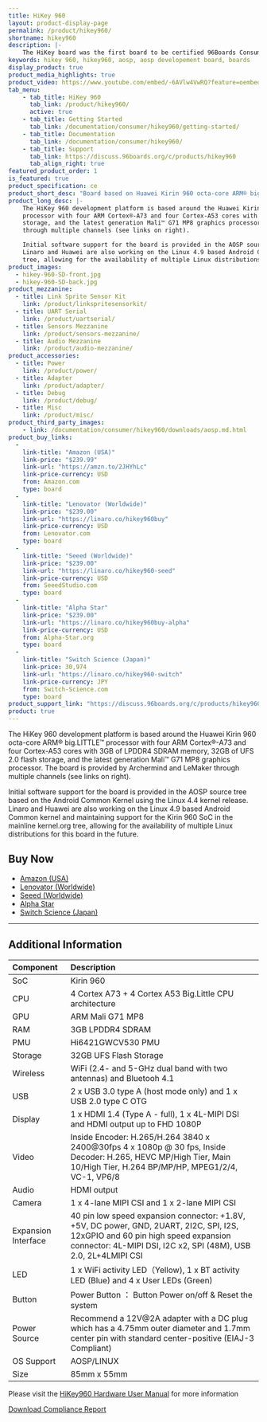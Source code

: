 ```yaml
---
title: HiKey 960
layout: product-display-page
permalink: /product/hikey960/
shortname: hikey960
description: |-
    The HiKey board was the first board to be certified 96Boards Consumer Edition compatible,  1GB and 2GB variants are available from LeMaker. The board is based around the HiSilicon Kirin 620  SoC and also delivers high performance 3D graphics support, Wi-Fi, and Bluetooth connectivity, all packed into a board the size of a credit card.
keywords: hikey 960, hikey960, aosp, aosp developement board, boards
display_product: true
product_media_highlights: true
product_video: https://www.youtube.com/embed/-6AVlw4VwRQ?feature=oembed
tab_menu:
    - tab_title: HiKey 960
      tab_link: /product/hikey960/
      active: true
    - tab_title: Getting Started
      tab_link: /documentation/consumer/hikey960/getting-started/
    - tab_title: Documentation
      tab_link: /documentation/consumer/hikey960/
    - tab_title: Support
      tab_link: https://discuss.96boards.org/c/products/hikey960
      tab_align_right: true
featured_product_order: 1
is_featured: true
product_specification: ce
product_short_desc: "Board based on Huawei Kirin 960 octa-core ARM® big.LITTLE™"
product_long_desc: |-
    The HiKey 960 development platform is based around the Huawei Kirin 960 octa-core ARM® big.LITTLE™
    processor with four ARM Cortex®-A73 and four Cortex-A53 cores with 3GB of LPDDR4 SDRAM memory, 32GB of UFS 2.0 flash
    storage, and the latest generation Mali™ G71 MP8 graphics processor. The board is provided by Archermind and LeMaker
    through multiple channels (see links on right).

    Initial software support for the board is provided in the AOSP source tree based on the Android Common Kernel using the Linux 4.4 kernel release.
    Linaro and Huawei are also working on the Linux 4.9 based Android Common kernel and maintaining support for the Kirin 960 SoC in the mainline kernel.org
    tree, allowing for the availability of multiple Linux distributions for this board in the future.
product_images:
  - hikey-960-SD-front.jpg
  - hikey-960-SD-back.jpg
product_mezzanine:
  - title: Link Sprite Sensor Kit
    link: /product/linkspritesensorkit/
  - title: UART Serial
    link: /product/uartserial/
  - title: Sensors Mezzanine
    link: /product/sensors-mezzanine/
  - title: Audio Mezzanine
    link: /product/audio-mezzanine/
product_accessories:
  - title: Power
    link: /product/power/
  - title: Adapter
    link: /product/adapter/
  - title: Debug
    link: /product/debug/
  - title: Misc
    link: /product/misc/
product_third_party_images:
    - link: /documentation/consumer/hikey960/downloads/aosp.md.html
product_buy_links:
  -
    link-title: "Amazon (USA)"
    link-price: "$239.99"
    link-url: "https://amzn.to/2JHYhLc"
    link-price-currency: USD
    from: Amazon.com
    type: board
  -
    link-title: "Lenovator (Worldwide)"
    link-price: "$239.00"
    link-url: "https://linaro.co/hikey960buy"
    link-price-currency: USD
    from: Lenovator.com
    type: board
  -
    link-title: "Seeed (Worldwide)"
    link-price: "$239.00"
    link-url: "https://linaro.co/hikey960-seed"
    link-price-currency: USD
    from: SeeedStudio.com
    type: board
  -
    link-title: "Alpha Star"
    link-price: "$239.00"
    link-url: "https://linaro.co/hikey960buy-alpha"
    link-price-currency: USD
    from: Alpha-Star.org
    type: board
  -
    link-title: "Switch Science (Japan)"
    link-price: 30,974
    link-url: "https://linaro.co/hikey960-switch"
    link-price-currency: JPY
    from: Switch-Science.com
    type: board
product_support_link: "https://discuss.96boards.org/c/products/hikey960/"
product: true
---
```

The HiKey 960 development platform is based around the Huawei Kirin 960 octa-core ARM® big.LITTLE™ processor with four ARM Cortex®-A73 and four Cortex-A53
cores with 3GB of LPDDR4 SDRAM memory, 32GB of UFS 2.0 flash storage, and the latest generation Mali™ G71 MP8 graphics processor. The board is provided by
Archermind and LeMaker through multiple channels (see links on right).

Initial software support for the board is provided in the AOSP source tree based on the Android Common Kernel using the Linux 4.4 kernel release. Linaro and
Huawei are also working on the Linux 4.9 based Android Common kernel and maintaining support for the Kirin 960 SoC in the mainline kernel.org tree, allowing
for the availability of multiple Linux distributions for this board in the future.

## Buy Now

- [Amazon (USA)](https://amzn.to/2JHYhLc)
- [Lenovator (Worldwide)](http://linaro.co/hikey960buy)
- [Seeed (Worldwide)](http://linaro.co/hikey960-seed)
- [Alpha Star](http://linaro.co/hikey960buy-alpha)
- [Switch Science (Japan)](http://linaro.co/hikey960-switch)

***

## Additional Information

|   Component          |   Description                                                                                    |
|:---------------------|:-------------------------------------------------------------------------------------------------|
|  SoC                 | Kirin 960                                                                                        |
|  CPU                 | 4 Cortex A73 + 4 Cortex A53 Big.Little CPU architecture                                          |
|  GPU                 | ARM Mali G71 MP8                                                                                 |
|  RAM                 | 3GB LPDDR4 SDRAM                                                                                 |
|  PMU                 | Hi6421GWCV530 PMU                                                                                |
|  Storage             | 32GB UFS Flash Storage                                                                           |
|  Wireless            | WiFi (2.4- and 5-GHz dual band with two antennas) and Bluetooh 4.1                               |
|  USB                 | 2 x USB 3.0 type A (host mode only) and 1 x USB 2.0 type C OTG                                   |
|  Display             | 1 x HDMI 1.4 (Type A - full), 1 x 4L-MIPI DSI and HDMI output up to FHD 1080P                    |
|  Video               | Inside Encoder: H.265/H.264 3840 x 2400@30fps 4 x 1080p @ 30 fps, Inside Decoder: H.265, HEVC MP/High Tier, Main 10/High Tier, H.264 BP/MP/HP, MPEG1/2/4, VC-1, VP6/8                                                                 |
|  Audio               | HDMI output                                                                                      |
|  Camera              | 1 x 4-lane MIPI CSI and 1 x 2-lane MIPI CSI                                                      |
|  Expansion Interface | 40 pin low speed expansion connector: +1.8V, +5V, DC power, GND, 2UART, 2I2C, SPI, I2S, 12xGPIO and 60 pin high speed expansion connector: 4L-MIPI DSI, I2C x2, SPI (48M), USB 2.0, 2L+4LMIPI CSI                                    |
|  LED                 | 1 x WiFi activity LED（Yellow), 1 x BT activity LED (Blue) and 4 x User LEDs (Green)             |
|  Button              | Power Button ： Button Power on/off & Reset the system                                           |
|  Power Source        | Recommend a 12V@2A adapter with a DC plug which has a 4.75mm outer diameter and 1.7mm center pin with standard center-positive (EIAJ-3 Compliant)                                                                                        |
|  OS Support          | AOSP/LINUX                                                                                       |
|  Size                | 85mm x 55mm                                                                                      |

Please visit the [HiKey960 Hardware User Manual](https://www.96boards.org/documentation/consumer/hikey960/hardware-docs/hardware-user-manual.md.html) for more information

<a href="/documentation/consumer/hikey/hikey960/hardware-docs/files/compliance-hikey960.pdf" class="btn blog-read-more-btn center-block">Download Compliance Report</a>

